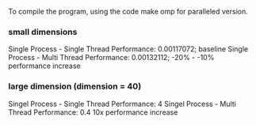 To compile the program, using the code make omp for paralleled version.

### small dimensions
Single Process - Single Thread Performance: 0.00117072; baseline
Single Process - Multi Thread Performance:  0.00132112; -20% - -10% performance increase

### large dimension (dimension = 40)
Singel Process - Single Thread Performance: 4
Singel Process - Multi Thread Performance:  0.4         10x performance increase

